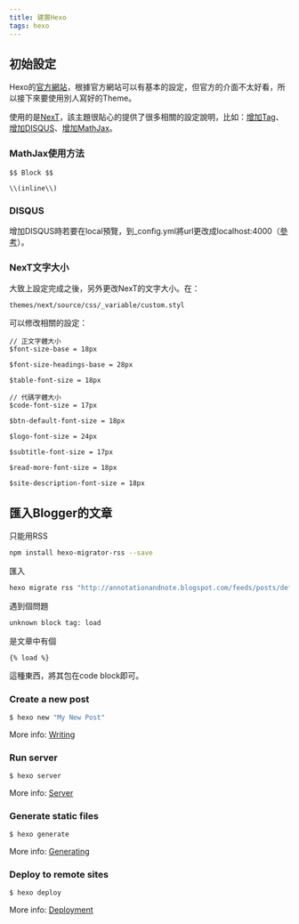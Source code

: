 ```yaml
---
title: 建置Hexo
tags: hexo
---
```

## 初始設定
Hexo的[官方網站](https://hexo.io/zh-tw/)，根據官方網站可以有基本的設定，但官方的介面不太好看，所以接下來要使用別人寫好的Theme。
<!-- more -->

使用的是[NexT](http://theme-next.iissnan.com/getting-started.html)，該主題很貼心的提供了很多相關的設定說明，比如：[增加Tag](http://theme-next.iissnan.com/theme-settings.html#tags-page)、[增加DISQUS](http://theme-next.iissnan.com/third-party-services.html#disqus)、[增加MathJax](http://theme-next.iissnan.com/third-party-services.html#mathjax)。

### MathJax使用方法
```
$$ Block $$

\\(inline\\)
```

### DISQUS
增加DISQUS時若要在local預覽，到_config.yml將url更改成localhost:4000（[參考](http://www.codeblocq.com/2015/12/Add-Disqus-comments-in-Hexo/)）。

### NexT文字大小
大致上設定完成之後，另外更改NexT的文字大小。在：
```
themes/next/source/css/_variable/custom.styl
```
可以修改相關的設定：
```
// 正文字體大小
$font-size-base = 18px

$font-size-headings-base = 28px

$table-font-size = 18px

// 代碼字體大小
$code-font-size = 17px

$btn-default-font-size = 18px

$logo-font-size = 24px

$subtitle-font-size = 17px

$read-more-font-size = 18px

$site-description-font-size = 18px

```

## 匯入Blogger的文章

只能用RSS
``` bash
npm install hexo-migrator-rss --save
```

匯入
``` bash
hexo migrate rss "http://annotationandnote.blogspot.com/feeds/posts/default?alt=rss&max-results=1000000"
```

遇到個問題
``` bash
unknown block tag: load
```

是文章中有個
```
{% load %}
```
這種東西，將其包在code block即可。

### Create a new post

``` bash
$ hexo new "My New Post"
```

More info: [Writing](https://hexo.io/docs/writing.html)

### Run server

``` bash
$ hexo server
```

More info: [Server](https://hexo.io/docs/server.html)

### Generate static files

``` bash
$ hexo generate
```

More info: [Generating](https://hexo.io/docs/generating.html)

### Deploy to remote sites

``` bash
$ hexo deploy
```

More info: [Deployment](https://hexo.io/docs/deployment.html)
